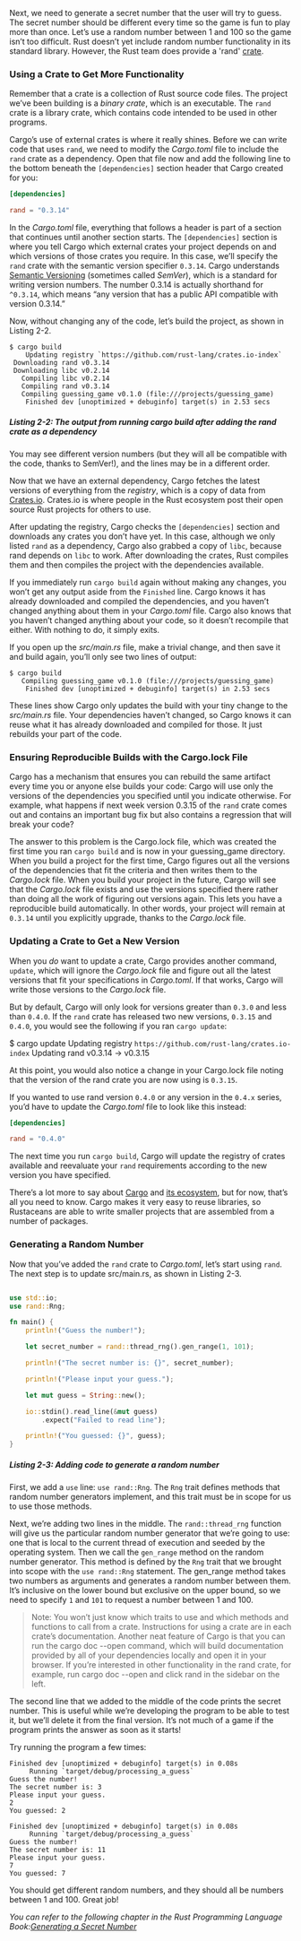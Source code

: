 Next, we need to generate a secret number that the user will try to guess. The secret number should be different every time so the game is fun to play more than once. Let’s use a random number between 1 and 100 so the game isn’t too difficult. Rust doesn’t yet include random number functionality in its standard library. However, the Rust team does provide a 'rand' [crate](https://crates.io/crates/rand).

### Using a Crate to Get More Functionality

Remember that a crate is a collection of Rust source code files. The project we’ve been building is a _binary crate_, which is an executable. The `rand` crate is a library crate, which contains code intended to be used in other programs.

Cargo’s use of external crates is where it really shines. Before we can write code that uses `rand`, we need to modify the _Cargo.toml_ file to include the `rand` crate as a dependency. Open that file now and add the following line to the bottom beneath the `[dependencies]` section header that Cargo created for you:

```toml
[dependencies]

rand = "0.3.14"
```

In the _Cargo.toml_ file, everything that follows a header is part of a section that continues until another section starts. The `[dependencies]` section is where you tell Cargo which external crates your project depends on and which versions of those crates you require. In this case, we’ll specify the `rand` crate with the semantic version specifier `0.3.14`. Cargo understands [Semantic Versioning](http://semver.org/) (sometimes called _SemVer_), which is a standard for writing version numbers. The number 0.3.14 is actually shorthand for `^0.3.14`, which means “any version that has a public API compatible with version 0.3.14.”

Now, without changing any of the code, let’s build the project, as shown in Listing 2-2.

```text
$ cargo build
    Updating registry `https://github.com/rust-lang/crates.io-index`
 Downloading rand v0.3.14
 Downloading libc v0.2.14
   Compiling libc v0.2.14
   Compiling rand v0.3.14
   Compiling guessing_game v0.1.0 (file:///projects/guessing_game)
    Finished dev [unoptimized + debuginfo] target(s) in 2.53 secs
```

##### Listing 2-2: The output from running cargo build after adding the rand crate as a dependency

You may see different version numbers (but they will all be compatible with the code, thanks to SemVer!), and the lines may be in a different order.

Now that we have an external dependency, Cargo fetches the latest versions of everything from the _registry_, which is a copy of data from [Crates.io](https://crates.io/). Crates.io is where people in the Rust ecosystem post their open source Rust projects for others to use.

After updating the registry, Cargo checks the `[dependencies]` section and downloads any crates you don’t have yet. In this case, although we only listed `rand` as a dependency, Cargo also grabbed a copy of `libc`, because rand depends on `libc` to work. After downloading the crates, Rust compiles them and then compiles the project with the dependencies available.

If you immediately run `cargo build` again without making any changes, you won’t get any output aside from the `Finished` line. Cargo knows it has already downloaded and compiled the dependencies, and you haven’t changed anything about them in your _Cargo.toml_ file. Cargo also knows that you haven’t changed anything about your code, so it doesn’t recompile that either. With nothing to do, it simply exits.

If you open up the _src/main.rs_ file, make a trivial change, and then save it and build again, you’ll only see two lines of output:

```text
$ cargo build
   Compiling guessing_game v0.1.0 (file:///projects/guessing_game)
    Finished dev [unoptimized + debuginfo] target(s) in 2.53 secs
```

These lines show Cargo only updates the build with your tiny change to the _src/main.rs_ file. Your dependencies haven’t changed, so Cargo knows it can reuse what it has already downloaded and compiled for those. It just rebuilds your part of the code.

### Ensuring Reproducible Builds with the Cargo.lock File

Cargo has a mechanism that ensures you can rebuild the same artifact every time you or anyone else builds your code: Cargo will use only the versions of the dependencies you specified until you indicate otherwise. For example, what happens if next week version 0.3.15 of the `rand` crate comes out and contains an important bug fix but also contains a regression that will break your code?

The answer to this problem is the Cargo.lock file, which was created the first time you ran `cargo build` and is now in your guessing_game directory. When you build a project for the first time, Cargo figures out all the versions of the dependencies that fit the criteria and then writes them to the _Cargo.lock_ file. When you build your project in the future, Cargo will see that the _Cargo.lock_ file exists and use the versions specified there rather than doing all the work of figuring out versions again. This lets you have a reproducible build automatically. In other words, your project will remain at `0.3.14` until you explicitly upgrade, thanks to the _Cargo.lock_ file.

### Updating a Crate to Get a New Version

When you _do_ want to update a crate, Cargo provides another command, `update`, which will ignore the _Cargo.lock_ file and figure out all the latest versions that fit your specifications in _Cargo.toml_. If that works, Cargo will write those versions to the _Cargo.lock_ file.

But by default, Cargo will only look for versions greater than `0.3.0` and less than `0.4.0`. If the `rand` crate has released two new versions, `0.3.15` and `0.4.0`, you would see the following if you ran `cargo update`:

$ cargo update
    Updating registry `https://github.com/rust-lang/crates.io-index`
    Updating rand v0.3.14 -> v0.3.15

At this point, you would also notice a change in your Cargo.lock file noting that the version of the rand crate you are now using is `0.3.15`.

If you wanted to use rand version `0.4.0` or any version in the `0.4.x` series, you’d have to update the _Cargo.toml_ file to look like this instead:

```toml
[dependencies]

rand = "0.4.0"
```

The next time you run `cargo build`, Cargo will update the registry of crates available and reevaluate your `rand` requirements according to the new version you have specified.

There’s a lot more to say about [Cargo](http://doc.crates.io/) and [its ecosystem](http://doc.crates.io/crates-io.html), but for now, that’s all you need to know. Cargo makes it very easy to reuse libraries, so Rustaceans are able to write smaller projects that are assembled from a number of packages.

### Generating a Random Number

Now that you’ve added the `rand` crate to _Cargo.toml_, let’s start using `rand`. The next step is to update src/main.rs, as shown in Listing 2-3.

```rust

use std::io;
use rand::Rng;

fn main() {
    println!("Guess the number!");

    let secret_number = rand::thread_rng().gen_range(1, 101);

    println!("The secret number is: {}", secret_number);

    println!("Please input your guess.");

    let mut guess = String::new();

    io::stdin().read_line(&mut guess)
        .expect("Failed to read line");

    println!("You guessed: {}", guess);
}
```

##### Listing 2-3: Adding code to generate a random number

First, we add a `use` line: `use rand::Rng`. The `Rng` trait defines methods that random number generators implement, and this trait must be in scope for us to use those methods.

Next, we’re adding two lines in the middle. The `rand::thread_rng` function will give us the particular random number generator that we’re going to use: one that is local to the current thread of execution and seeded by the operating system. Then we call the `gen_range` method on the random number generator. This method is defined by the `Rng` trait that we brought into scope with the `use rand::Rng` statement. The gen_range method takes two numbers as arguments and generates a random number between them. It’s inclusive on the lower bound but exclusive on the upper bound, so we need to specify `1` and `101` to request a number between 1 and 100.

  > Note: You won’t just know which traits to use and which methods and functions to call from a crate. Instructions for using a crate are in each crate’s documentation. Another neat feature of Cargo is that you can run the cargo doc --open command, which will build documentation provided by all of your dependencies locally and open it in your browser. If you’re interested in other functionality in the rand crate, for example, run cargo doc --open and click rand in the sidebar on the left.

The second line that we added to the middle of the code prints the secret number. This is useful while we’re developing the program to be able to test it, but we’ll delete it from the final version. It’s not much of a game if the program prints the answer as soon as it starts!

Try running the program a few times:

```text
Finished dev [unoptimized + debuginfo] target(s) in 0.08s
     Running `target/debug/processing_a_guess`
Guess the number!
The secret number is: 3
Please input your guess.
2
You guessed: 2

Finished dev [unoptimized + debuginfo] target(s) in 0.08s
     Running `target/debug/processing_a_guess`
Guess the number!
The secret number is: 11
Please input your guess.
7
You guessed: 7
```

You should get different random numbers, and they should all be numbers between 1 and 100. Great job!

_You can refer to the following chapter in the Rust Programming Language Book:[Generating a Secret Number](https://doc.rust-lang.org/stable/book/ch02-00-guessing-game-tutorial.html#generating-a-secret-number)_